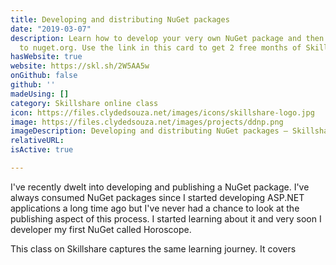 ```yaml
---
title: Developing and distributing NuGet packages
date: "2019-03-07"
description: Learn how to develop your very own NuGet package and then publish it
  to nuget.org. Use the link in this card to get 2 free months of Skillshare subscription.
hasWebsite: true
website: https://skl.sh/2W5AA5w
onGithub: false
github: ''
madeUsing: []
category: Skillshare online class
icon: https://files.clydedsouza.net/images/icons/skillshare-logo.jpg
image: https://files.clydedsouza.net/images/projects/ddnp.png
imageDescription: Developing and distributing NuGet packages – Skillshare class
relativeURL: 
isActive: true

---
```


I've recently dwelt into developing and publishing a NuGet package. I've always consumed NuGet packages since I started developing ASP.NET applications a long time ago but I've never had a chance to look at the publishing aspect of this process. I started learning about it and very soon I developer my first NuGet called Horoscope.

This class on Skillshare captures the same learning journey. It covers 